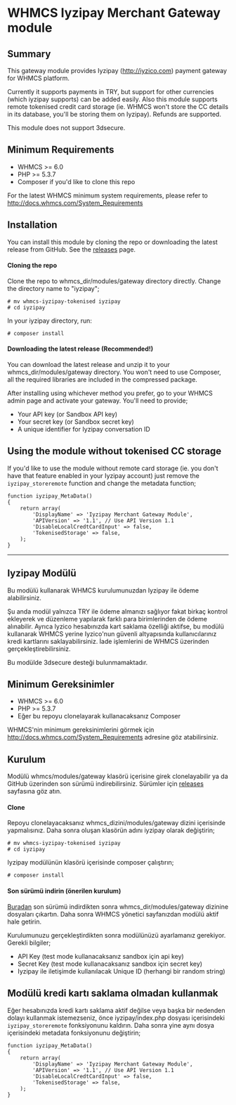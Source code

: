 # WHMCS Iyzipay Merchant Gateway module #

## Summary ##

This gateway module provides Iyzipay (http://iyzico.com) payment gateway for WHMCS platform.

Currently it supports payments in TRY, but support for other currencies (which iyzipay supports) can be added easily. Also this module supports remote tokenised credit card storage (ie. WHMCS won't store the CC details in its database, you'll be storing them on Iyzipay). Refunds are supported.

This module does not support 3dsecure.

## Minimum Requirements ##

- WHMCS >= 6.0
- PHP >= 5.3.7
- Composer if you'd like to clone this repo

For the latest WHMCS minimum system requirements, please refer to
http://docs.whmcs.com/System_Requirements

## Installation ##

You can install this module by cloning the repo or downloading the latest release from GitHub. See the [releases](https://github.com/4bitweb/whmcs-iyzipay-tokenised/releases) page.

#### Cloning the repo ####
Clone the repo to whmcs_dir/modules/gateway directory directly. Change the directory name to "iyzipay";
```
# mv whmcs-iyzipay-tokenised iyzipay
# cd iyzipay
```

In your iyzipay directory, run:

`# composer install`

#### Downloading the latest release (Recommended!) ####
You can download the latest release and unzip it to your whmcs_dir/modules/gateway directory. You won't need to use Composer, all the required libraries are included in the compressed package.

After installing using whichever method you prefer, go to your WHMCS admin page and activate your gateway. You'll need to provide;
- Your API key (or Sandbox API key)
- Your secret key (or Sandbox secret key)
- A unique identifier for Iyzipay conversation ID

## Using the module without tokenised CC storage ##

If you'd like to use the module without remote card storage (ie. you don't have that feature enabled in your Iyzipay account) just remove the `iyzipay_storeremote` function and change the metadata function;

```
function iyzipay_MetaData()
{
    return array(
        'DisplayName' => 'Iyzipay Merchant Gateway Module',
        'APIVersion' => '1.1', // Use API Version 1.1
        'DisableLocalCredtCardInput' => false,
        'TokenisedStorage' => false,
    );
}
```

---

## Iyzipay Modülü ##

Bu modülü kullanarak WHMCS kurulumunuzdan Iyzipay ile ödeme alabilirsiniz.

Şu anda modül yalnızca TRY ile ödeme almanızı sağlıyor fakat birkaç kontrol ekleyerek ve düzenleme yapılarak farklı para birimlerinden de ödeme alınabilir. Ayrıca Iyzico hesabınızda kart saklama özelliği aktifse, bu modülü kullanarak WHMCS yerine Iyzico'nun güvenli altyapısında kullanıcılarınız kredi kartlarını saklayabilirsiniz. İade işlemlerini de WHMCS üzerinden gerçekleştirebilirsiniz.

Bu modülde 3dsecure desteği bulunmamaktadır.

## Minimum Gereksinimler ##

- WHMCS >= 6.0
- PHP >= 5.3.7
- Eğer bu repoyu clonelayarak kullanacaksanız Composer

WHMCS'nin minimum gereksinimlerini görmek için http://docs.whmcs.com/System_Requirements adresine göz atabilirsiniz.

## Kurulum ##

Modülü whmcs/modules/gateway klasörü içerisine girek clonelayabilir ya da GitHub üzerinden son sürümü indirebilirsiniz. Sürümler için [releases](https://github.com/4bitweb/whmcs-iyzipay-tokenised/releases) sayfasına göz atın.

#### Clone ####

Repoyu clonelayacaksanız whmcs_dizini/modules/gateway dizini içerisinde yapmalısınız. Daha sonra oluşan klasörün adını iyzipay olarak değiştirin;

```
# mv whmcs-iyzipay-tokenised iyzipay
# cd iyzipay
```

Iyzipay modülünün klasörü içerisinde composer çalıştırın;

`# composer install`

#### Son sürümü indirin (önerilen kurulum) ####

[Buradan](https://github.com/4bitweb/whmcs-iyzipay-tokenised/releases) son sürümü indirdikten sonra whmcs_dir/modules/gateway dizinine dosyaları çıkartın. Daha sonra WHMCS yönetici sayfanızdan modülü aktif hale getirin.

Kurulumunuzu gerçekleştirdikten sonra modülünüzü ayarlamanız gerekiyor. Gerekli bilgiler;

- API Key (test mode kullanacaksanız sandbox için api key)
- Secret Key (test mode kullanacaksanız sandbox için secret key)
- Iyzipay ile iletişimde kullanılacak Unique ID (herhangi bir random string)

## Modülü kredi kartı saklama olmadan kullanmak ##

Eğer hesabınızda kredi kartı saklama aktif değilse veya başka bir nedenden dolayı kullanmak istemezseniz, önce iyzipay/index.php dosyası içerisindeki `iyzipay_storeremote` fonksiyonunu kaldırın. Daha sonra yine aynı dosya içerisindeki metadata fonksiyonunu değiştirin;

```
function iyzipay_MetaData()
{
    return array(
        'DisplayName' => 'Iyzipay Merchant Gateway Module',
        'APIVersion' => '1.1', // Use API Version 1.1
        'DisableLocalCredtCardInput' => false,
        'TokenisedStorage' => false,
    );
}
```
